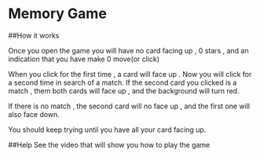 Memory Game
===========

##How it works

Once you open the game you will have no card facing up , 0 stars , and an indication that you have make 0 move(or click)

When you click for the first time , a card will face up . 
Now you will click for a second time in search of a match.
If the second card you clicked is a match , them both cards will face up , and the background will turn red.

If there is no match , the second card will no face up , and the first one will also face down.

You should keep trying until you have all your card facing up.

##Help
See the video that will show you how to play the game


